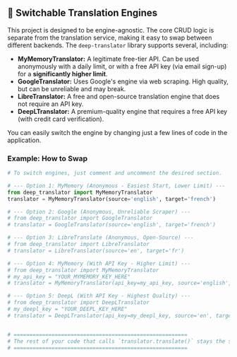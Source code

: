 ## 🔌 Switchable Translation Engines

This project is designed to be engine-agnostic. The core CRUD logic is separate from the translation service, making it easy to swap between different backends. The `deep-translator` library supports several, including:

-   **MyMemoryTranslator:** A legitimate free-tier API. Can be used anonymously with a daily limit, or with a free API key (via email sign-up) for a **significantly higher limit**.
-   **GoogleTranslator:** Uses Google's engine via web scraping. High quality, but can be unreliable and may break.
-   **LibreTranslator:** A free and open-source translation engine that does not require an API key.
-   **DeepLTranslator:** A premium-quality engine that requires a free API key (with credit card verification).

You can easily switch the engine by changing just a few lines of code in the application.

### Example: How to Swap

```python
# To switch engines, just comment and uncomment the desired section.

# --- Option 1: MyMemory (Anonymous - Easiest Start, Lower Limit) ---
from deep_translator import MyMemoryTranslator
translator = MyMemoryTranslator(source='english', target='french')

# --- Option 2: Google (Anonymous, Unreliable Scraper) ---
# from deep_translator import GoogleTranslator
# translator = GoogleTranslator(source='english', target='french')

# --- Option 3: LibreTranslate (Anonymous, Open-Source) ---
# from deep_translator import LibreTranslator
# translator = LibreTranslator(source='en', target='fr')

# --- Option 4: MyMemory (With API Key - Higher Limit) ---
# from deep_translator import MyMemoryTranslator
# my_api_key = "YOUR_MYMEMORY_KEY_HERE"
# translator = MyMemoryTranslator(api_key=my_api_key, source='english', target='french')

# --- Option 5: DeepL (With API Key - Highest Quality) ---
# from deep_translator import DeepLTranslator
# my_deepl_key = "YOUR_DEEPL_KEY_HERE" 
# translator = DeepLTranslator(api_key=my_deepl_key, source='en', target='fr', use_free_api=True)


# =======================================================
# The rest of your code that calls `translator.translate()` stays the same!
# =======================================================
```
